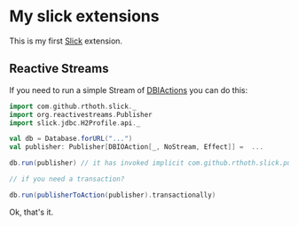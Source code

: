 # My slick extensions

This is my first [Slick](https://scala-slick.org/) extension.

## Reactive Streams

If you need to run a simple Stream of [DBIActions](https://scala-slick.org/doc/3.3.3/api/index.html#slick.dbio.DBIOAction) you can do this:

```scala
import com.github.rthoth.slick._
import org.reactivestreams.Publisher
import slick.jdbc.H2Profile.api._

val db = Database.forURL("...")
val publisher: Publisher[DBIOAction[_, NoStream, Effect]] =  ...

db.run(publisher) // it has invoked implicit com.github.rthoth.slick.publisherToAction(publisher)

// if you need a transaction?

db.run(publisherToAction(publisher).transactionally)
```

Ok, that's it.